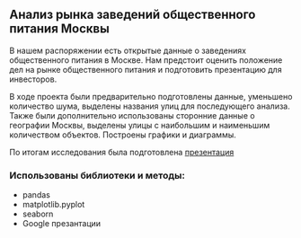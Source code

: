 ## Анализ рынка заведений общественного питания Москвы

В нашем распоряжении есть открытые данные о заведениях общественного питания в Москве. Нам предстоит оценить положение дел на рынке общественного питания и подготовить презентацию для инвесторов.

В ходе проекта были предварительно подготовлены данные, уменьшено количество шума, выделены названия улиц для последующего анализа. Также были дополнительно использованы сторонние данные о географии Москвы, выделены улицы с наибольшим и наименьшим количеством объектов. Построены графики и диаграммы.

По итогам исследования была подготовлена [презентация](https://docs.google.com/presentation/d/1mfI9r2oOfUQTnJG39NUjHdQhr0JdkM2SwKzECr9YGck/edit)

### Использованы библиотеки и методы:
- pandas
- matplotlib.pyplot
- seaborn
- Google презантации


